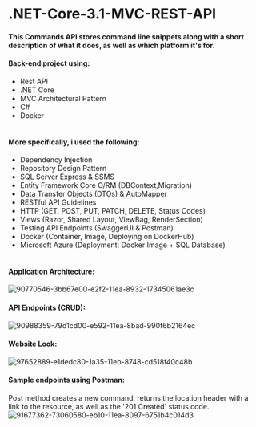 # .NET-Core-3.1-MVC-REST-API

#### This Commands API stores command line snippets along with a short description of what it does, as well as which platform it's for.


#### Back-end project using:
<table>
  <tbody>
       <ul>
         <li>Rest API</li>
         <li>.NET Core</li>
         <li>MVC Architectural Pattern</li>
         <li>C#</li>
         <li>Docker</li>
       </ul>
  </tbody>
</table>

#### More specifically, i used the following:
<table>
  <tbody>
       <ul>
         <li>Dependency Injection</li>
         <li>Repository Design Pattern</li>
         <li>SQL Server Express & SSMS</li>
         <li>Entity Framework Core O/RM (DBContext,Migration)</li>
         <li>Data Transfer Objects (DTOs) & AutoMapper</li>
         <li>RESTful API Guidelines</li>
         <li>HTTP (GET, POST, PUT, PATCH, DELETE, Status Codes)</li>
         <li>Views (Razor, Shared Layout, ViewBag, RenderSection)</li>
         <li>Testing API Endpoints (SwaggerUI & Postman)</li>
         <li>Docker (Container, Image, Deploying on DockerHub)</li>
         <li>Microsoft Azure (Deployment: Docker Image + SQL Database)</li>
       </ul>
  </tbody>
</table>


#### Application Architecture:
![90770546-3bb67e00-e2f2-11ea-8932-17345061ae3c](https://user-images.githubusercontent.com/60182775/128473782-a78e5eb9-c411-4ed5-b7ec-72b612c383e0.png)

#### API Endpoints (CRUD):
![90988359-79d1cd00-e592-11ea-8bad-990f6b2164ec](https://user-images.githubusercontent.com/60182775/128474307-6367d95b-b3ce-4586-92c4-4b19a7bf1ce4.png)

#### Website Look:
![97652889-e1dedc80-1a35-11eb-8748-cd518f40c48b](https://user-images.githubusercontent.com/60182775/128475152-b349d881-7dbf-4e4b-aae0-fcbcb8061e59.png)

#### Sample endpoints using Postman:
Post method creates a new command, returns the location header with a link to the resource, as well as the '201 Created' status code.
![91677362-73060580-eb10-11ea-8097-6751b4c014d3](https://user-images.githubusercontent.com/60182775/128475475-bf296b82-39ce-42a1-9075-44ac2231ac8b.png)
#### 

